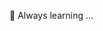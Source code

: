 🌱 Always learning ...


<!---
eyualpha/eyualpha is a ✨ special ✨ repository because its `README.md` (this file) appears on your GitHub profile.
You can click the Preview link to take a look at your changes.
--->
